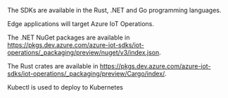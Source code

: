 The SDKs are available in the Rust, .NET and Go programming languages.

Edge applications will target Azure IoT Operations.

The .NET NuGet packages are available in https://pkgs.dev.azure.com/azure-iot-sdks/iot-operations/_packaging/preview/nuget/v3/index.json.

The Rust crates are available in https://pkgs.dev.azure.com/azure-iot-sdks/iot-operations/_packaging/preview/Cargo/index/.

Kubectl is used to deploy to Kubernetes